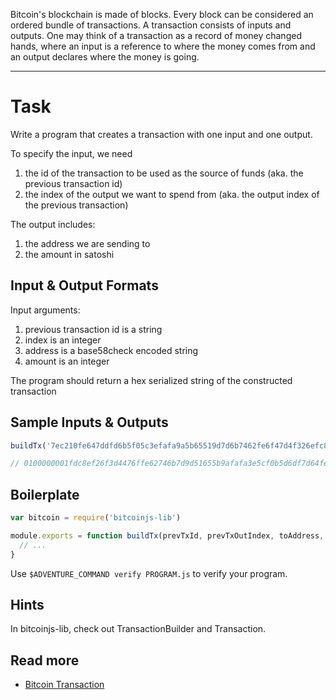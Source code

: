 Bitcoin's blockchain is made of blocks. Every block can be considered an ordered bundle of transactions. A transaction consists of inputs and outputs. One may think of a transaction as a record of money changed hands, where an input is a reference to where the money comes from and an output declares where the money is going.

----

# Task

Write a program that creates a transaction with one input and one output.

To specify the input, we need
1. the id of the transaction to be used as the source of funds (aka. the previous transaction id)
2. the index of the output we want to spend from (aka. the output index of the previous transaction)

The output includes:
1. the address we are sending to
2. the amount in satoshi

## Input & Output Formats

Input arguments:
1. previous transaction id is a string
2. index is an integer
3. address is a base58check encoded string
4. amount is an integer

The program should return a hex serialized string of the constructed transaction

## Sample Inputs & Outputs

```js
buildTx('7ec210fe647ddfd6b5f05c3efafa9a5b65519d7d6b7462fe6f47d4f326efc8fd', 0, 'mmXZrgYeyHsJmGGes9EzdbL2Eza2cqNndF', 12000)

// 0100000001fdc8ef26f3d4476ffe62746b7d9d51655b9afafa3e5cf0b5d6df7d64fe10c27e0100000000ffffffff01e02e0000000000001976a91441ee70da8c3d0899ea9a38db973228c879b4f0ae88ac00000000
```

## Boilerplate

```js
var bitcoin = require('bitcoinjs-lib')

module.exports = function buildTx(prevTxId, prevTxOutIndex, toAddress, amount) {
  // ...
}
```

Use `$ADVENTURE_COMMAND verify PROGRAM.js` to verify your program.

## Hints

In bitcoinjs-lib, check out TransactionBuilder and Transaction.

## Read more

- [Bitcoin Transaction](https://en.bitcoin.it/wiki/Transaction)
